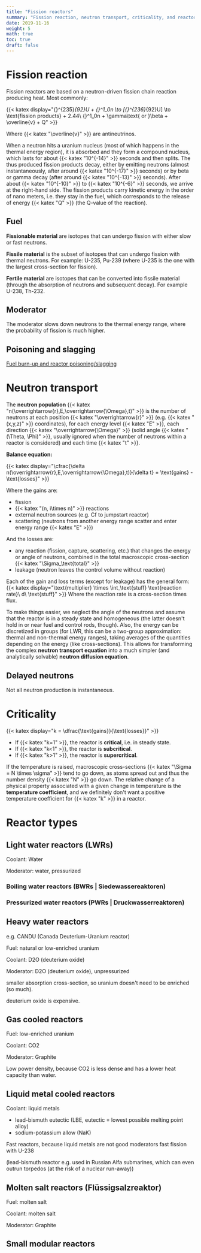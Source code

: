 ```yaml
---
title: "Fission reactors"
summary: "Fission reaction, neutron transport, criticality, and reactor types."
date: 2019-11-16
weight: 5
math: true
toc: true
draft: false
---
```


# Fission reaction

Fission reactors are based on a neutron-driven fission chain reaction producing heat. Most commonly:

{{< katex display="{}^{235}_{92}U + {}^1_0n \to [{}^{236}_{92}U] \to \text{fission products} + 2.44\ {}^1_0n + \gamma\text{ or }\beta + \overline{v} + Q" >}}

Where {{< katex "\overline{v}" >}} are antineutrinos.

When a neutron hits a uranium nucleus (most of which happens in the thermal energy region), it is absorbed and they form a compound nucleus, which lasts for about {{< katex "10^{-14}" >}} seconds and then splits.
The thus produced fission products decay, either by emitting neutrons (almost instantaneously, after around {{< katex "10^{-17}" >}} seconds) or by beta or gamma decay (after around {{< katex "10^{-13}" >}} seconds). After about {{< katex "10^{-10}" >}} to {{< katex "10^{-6}" >}} seconds, we arrive at the right-hand side.
The fission products carry kinetic energy in the order of nano meters, i.e. they stay in the fuel, which corresponds to the release of energy {{< katex "Q" >}} (the Q-value of the reaction).

## Fuel

**Fissionable material** are isotopes that can undergo fission with either slow or fast neutrons.

**Fissile material** is the subset of isotopes that can undergo fission with thermal neutrons.
For example: U-235, Pu-239 (where U-235 is the one with the largest cross-section for fission).

**Fertile material** are isotopes that can be converted into fissile material (through the absorption of neutrons and subsequent decay).
For example U-238, Th-232.

## Moderator

The moderator slows down neutrons to the thermal energy range, where the probability of fission is much higher.

## Poisoning and slagging

[Fuel burn-up and reactor poisoning/slagging](https://www.nuclear-power.net/nuclear-power/reactor-physics/reactor-operation/fuel-burnup/neutron-poisons-reactor-poisoning/)

# Neutron transport

The **neutron population**
{{< katex "n(\overrightarrow{r},E,\overrightarrow{\Omega},t)" >}}
is the number of neutrons at each position {{< katex "\overrightarrow{r}" >}} (e.g. {{< katex "(x,y,z)" >}} coordinates), for each energy level {{< katex "E" >}}, each direction {{< katex "\overrightarrow{\Omega}" >}} (solid angle {{< katex "(\Theta, \Phi)" >}}, usually ignored when the number of neutrons within a reactor is considered) and each time {{< katex "t" >}}.

**Balance equation:**

{{< katex display="\cfrac{\delta n(\overrightarrow{r},E,\overrightarrow{\Omega},t)}{\delta t} = \text{gains} - \text{losses}" >}}

Where the gains are:
* fission
* {{< katex "(n, i\times n)" >}} reactions
* external neutron sources (e.g. Cf to jumpstart reactor)
* scattering (neutrons from another energy range scatter and enter energy range {{< katex "E" >}})

And the losses are:
* any reaction (fission, capture, scattering, etc.) that changes the energy or angle of neutrons, combined in the total macroscopic cross-section {{< katex "\Sigma_\text{total}" >}}
* leakage (neutron leaves the control volume without reaction)

Each of the gain and loss terms (except for leakage) has the general form:
{{< katex display="\text{multiplier} \times \int_\text{stuff} \text{reaction rate}\ d\ \text{stuff}" >}}
Where the reaction rate is a cross-section times flux.

To make things easier, we neglect the angle of the neutrons and assume that the reactor is in a steady state and homogeneous (the latter doesn't hold in or near fuel and control rods, though). Also, the energy can be discretized in groups (for LWR, this can be a two-group approximation: thermal and non-thermal energy ranges), taking averages of the quantities depending on the energy (like cross-sections).
This allows for transforming the complex **neutron transport equation** into a much simpler (and analytically solvable) **neutron diffusion equation**.

## Delayed neutrons

Not all neutron production is instantaneous.

# Criticality

{{< katex display="k = \dfrac{\text{gains}}{\text{losses}}" >}}

* If {{< katex "k=1" >}}, the reactor is **critical**, i.e. in steady state.
* If {{< katex "k<1" >}}, the reactor is **subcritical**.
* If {{< katex "k>1" >}}, the reactor is **supercritical**.

If the temperature is raised, macroscopic cross-sections {{< katex "\Sigma = N \times \sigma" >}} tend to go down, as atoms spread out and thus the number density {{< katex "N" >}} go down.
The relative change of a physical property associated with a given change in temperature is the **temperature coefficient**, and we definitely don't want a positive temperature coefficient for {{< katex "k" >}} in a reactor.

# Reactor types

## Light water reactors (LWRs)

Coolant: Water

Moderator: water, pressurized

### Boiling water reactors (BWRs | Siedewassereaktoren)

### Pressurized water reactors (PWRs | Druckwasserreaktoren)

## Heavy water reactors

e.g. CANDU (Canada Deuterium-Uranium reactor)

Fuel: natural or low-enriched uranium

Coolant: D2O (deuterium oxide)

Moderator: D2O (deuterium oxide), unpressurized

smaller absorption cross-section, so uranium doesn't need to be enriched (so much).

deuterium oxide is expensive.

## Gas cooled reactors

Fuel: low-enriched uranium

Coolant: CO2

Moderator: Graphite

Low power density, because CO2 is less dense and has a lower heat capacity than water.

## Liquid metal cooled reactors

Coolant: liquid metals
* lead-bismuth eutectic (LBE, eutectic = lowest possible melting point alloy)
* sodium-potassium allow (NaK)

Fast reactors, because liquid metals are not good moderators
fast fission with U-238

(lead-bismuth reactor e.g. used in Russian Alfa submarines, which can even outrun torpedos (at the risk of a nuclear run-away))

## Molten salt reactors (Flüssigsalzreaktor)

Fuel: molten salt

Coolant: molten salt

Moderator: Graphite

## Small modular reactors
